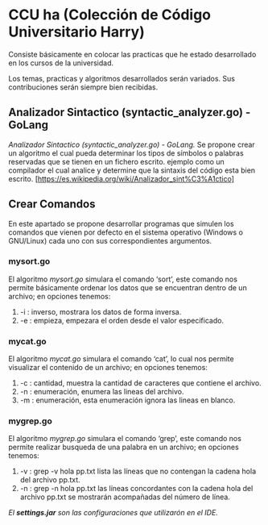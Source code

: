 # CCU ha (Colección de Código Universitario Harry)

Consiste básicamente en colocar las practicas que he estado desarrollado en los cursos de la universidad.

Los temas, practicas y algoritmos desarrollados serán variados. Sus contribuciones serán siempre bien recibidas.
 
## Analizador Sintactico (syntactic_analyzer.go) - GoLang
*Analizador Sintactico (syntactic_analyzer.go) - GoLang.*
Se propone crear un algoritmo el cual pueda determinar los tipos de símbolos o palabras reservadas que se tienen en un fichero escrito. ejemplo como un compilador el cual analice y determine que la sintaxis del código esta bien escrito.
[https://es.wikipedia.org/wiki/Analizador_sint%C3%A1ctico]

## Crear Comandos
En este apartado se propone desarrollar programas que simulen los comandos que vienen por defecto en el sistema operativo (Windows o GNU/Linux) cada uno con sus correspondientes argumentos.

### mysort.go
El algoritmo *mysort.go* simulara el comando ‘sort’, este comando nos permite básicamente ordenar los datos que se encuentran dentro de un archivo; en opciones tenemos:
1.	-i : inverso, mostrara los datos de forma inversa.
2.	-e : empieza, empezara el orden desde el valor especificado.

### mycat.go
El algoritmo *mycat.go* simulara el comando ‘cat’, lo cual nos permite visualizar el contenido de un archivo; en opciones tenemos:
1.	-c : cantidad, muestra la cantidad de caracteres que contiene el archivo.
2.	-n : enumeración, enumera las lineas del archivo.
3.  -m : enumeración, esta enumeración ignora las lineas en blanco.

### mygrep.go
El algoritmo *mygrep.go* simulara el comando ‘grep’, este comando nos permite realizar busqueda de una palabra en un archivo; en opciones tenemos:
1.  -v : grep -v hola pp.txt lista las líneas que no contengan la cadena hola del archivo pp.txt.
2.  -n : grep -n hola pp.txt las líneas concordantes con la cadena hola del archivo pp.txt se mostrarán acompañadas del número de línea.

*El <b>settings.jar</b> son las configuraciones que utilizarón en el IDE.*